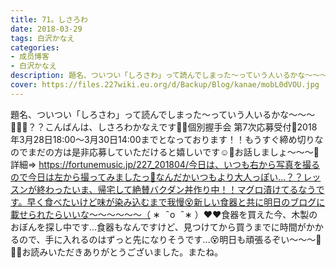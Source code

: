 ```yaml
---
title: 71。しさろわ
date: 2018-03-29
tags: 白沢かなえ
categories: 
- 成员博客
- 白沢かなえ
description: 題名、ついつい「しろさわ」って読んでしまった〜っていう人いるかな〜〜〜🤦🏻‍♀️？？こんばんは、しさろわかなえです🌷🌷個別握手会 第7次応募受付🌷2018年3月28日18:00〜3月30日14:00までとなっております！！...
cover: https://files.227wiki.eu.org/d/Backup/Blog/kanae/mobL0dVOU.jpg 
---
```


題名、ついつい「しろさわ」って読んでしまった〜っていう人いるかな〜〜〜🤦🏻‍♀️？？こんばんは、しさろわかなえです🌷🌷個別握手会 第7次応募受付🌷2018年3月28日18:00〜3月30日14:00までとなっております！！もうすぐ締め切りなのでまだの方は是非応募していただけると嬉しいです☺️🌷お話しましょ〜〜〜🌸詳細⇒ https://fortunemusic.jp/227_201804/今日は、いつも右から写真を撮るので今日は左から撮ってみましたっ📸なんだかいつもより大人っぽい…？？レッスンが終わったいま、帰宅して絶賛バクダン丼作り中！！マグロ漬けてるなうです。早く食べたいけど味が染み込むまで我慢😵新しい食器と共に明日のブログに載せられたらいいな〜〜〜〜〜〜（ ∗   ̑ o   ̑ ∗ ）❤️❤️食器を買えた今、木製のおぼんを探し中です…食器もなんですけど、見つけてから買うまでに時間がかかるので、手に入れるのはずっと先になりそうです…😵明日も頑張るぞい〜〜〜🐶🐾🎈お読みいただきありがとうございました。またね。


